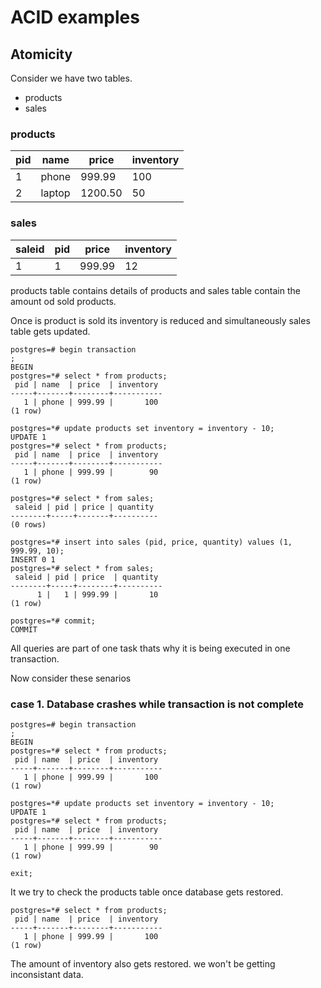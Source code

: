 # ACID examples

## Atomicity

Consider we have two tables.
- products
- sales

### products
|pid|name|price|inventory|
|---|----|-----|---------|
|1 | phone| 999.99 | 100
2 | laptop| 1200.50 | 50

### sales

saleid|pid|price|inventory|
|---|----|---------|----|
1| 1| 999.99 |12

products table contains details of products and sales table contain the amount od sold products.

Once is product is sold its inventory is reduced and simultaneously sales table gets updated.

```
postgres=# begin transaction
;
BEGIN
postgres=*# select * from products;
 pid | name  | price  | inventory 
-----+-------+--------+-----------
   1 | phone | 999.99 |       100
(1 row)

postgres=*# update products set inventory = inventory - 10;
UPDATE 1
postgres=*# select * from products;
 pid | name  | price  | inventory 
-----+-------+--------+-----------
   1 | phone | 999.99 |        90
(1 row)

postgres=*# select * from sales;
 saleid | pid | price | quantity 
--------+-----+-------+----------
(0 rows)

postgres=*# insert into sales (pid, price, quantity) values (1, 999.99, 10);
INSERT 0 1
postgres=*# select * from sales;
 saleid | pid | price  | quantity 
--------+-----+--------+----------
      1 |   1 | 999.99 |       10
(1 row)

postgres=*# commit;
COMMIT
```
All queries are part of one task thats why it is being executed in one transaction.

Now consider these senarios
### case 1. Database crashes while transaction is not complete

```
postgres=# begin transaction
;
BEGIN
postgres=*# select * from products;
 pid | name  | price  | inventory 
-----+-------+--------+-----------
   1 | phone | 999.99 |       100
(1 row)

postgres=*# update products set inventory = inventory - 10;
UPDATE 1
postgres=*# select * from products;
 pid | name  | price  | inventory 
-----+-------+--------+-----------
   1 | phone | 999.99 |        90
(1 row)

exit;
```
It we try to check the products table once database gets restored.

```
postgres=*# select * from products;
 pid | name  | price  | inventory 
-----+-------+--------+-----------
   1 | phone | 999.99 |       100
(1 row)

```
The amount of inventory also gets restored. we won't be getting inconsistant data.

